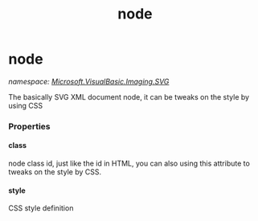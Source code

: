 ﻿---
title: node
---

# node
_namespace: [Microsoft.VisualBasic.Imaging.SVG](N-Microsoft.VisualBasic.Imaging.SVG.html)_

The basically SVG XML document node, it can be tweaks on the style by using CSS



### Properties

#### class
node class id, just like the id in HTML, you can also using this attribute to tweaks on the style by CSS.
#### style
CSS style definition

